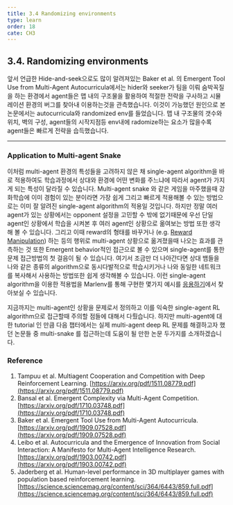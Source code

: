 ```yaml
---
title: 3.4 Randomizing environments
type: learn
order: 18
cate: CH3
---
```


## 3.4. Randomizing environments

앞서 언급한 Hide-and-seek으로도 많이 알려져있는 Baker et al. 의 Emergent Tool Use from Multi-Agent Autocurricula에서는 hider와 seeker가 팀을 이뤄 숨박꼭질을 하는 환경에서 agent들은 맵 내의 구조물을 활용하여 적절한 전략을 구사하고 시뮬레이션 환경의 버그를 찾아내 이용하는것을 관측했습니다. 이것이 가능했던 원인으로 본 논문에서는 autocurricula와 randomized env를 들었습니다. 맵 내 구조물의 갯수와 위치, 벽의 구성, agent들의 시작지점등 env내에 radomize하는 요소가 많을수록 agent들은 빠르게 전략을 습득했습니다.

---

### Application to Multi-agent Snake

이처럼 multi-agent 환경의 특성들을 고려하지 않은 채 single-agent algorithm을 바로 적용하여도 학습과정에서 상대와 환경에 어떤 변화를 주느냐에 따라서 agent가 가지게 되는 특성이 달라질 수 있습니다. Multi-agent snake 와 같은 게임을 마주했을때 강화학습에 이미 경험이 있는 분이라면 가장 쉽게 그리고 빠르게 적용해볼 수 있는 방법으로는 이미 잘 알려진 single-agent algorithm의 적용일 것입니다. 하지만 정말 여러 agent가 있는 상황에서는 opponent 설정을 고민할 수 밖에 없기때문에 우선 단일 agent인 상황에서 학습을 시켜본 후 여러 agent인 상황으로 옮여보는 방법 또한 생각해 볼 수 있습니다. 그리고 이때 reward의 형태를 바꾸거나 (e.g. [Reward Manipulation](https://tutorials.kc-ml2.com/v2/3/3.2.html#3-2-1-Reward-manipulation)) 하는 등의 행위로 multi-agent 상황으로 옮겨졌을때 나오는 효과를 관측하는 것 또한 Emergent behavior적인 접근으로 볼 수 있으며 single-agent를 통한 문제 접근방법의 첫 걸음이 될 수 있습니다.
여기서 조금만 더 나아간다면 상대 뱀들을 나와 같은 종류의 algorithm으로 동시다발적으로 학습시키거나 나와 동일한 네트워크를 복사해서 사용하는 방법또한 쉽게 생각해볼 수 있습니다.
이런 single-agent algorithm을 이용한 적용법을 Marlenv를 통해 구현한 몇가지 예시를 [응용하기](https://tutorials.kc-ml2.com/posts/game-1.1)에서 찾아보실 수 있습니다.

지금까지는 multi-agent인 상황을 문제로서 정의하고 이를 익숙한 single-agent RL algorithm으로 접근할때 주의할 점들에 대해서 다뤘습니다. 하지만 multi-agent에 대한 tutorial 인 만큼 다음 챕터에서는 실제 multi-agent deep RL 문제를 해결하고자 했던 논문들 중 multi-snake 를 접근하는데 도움이 될 만한 논문 두가지를 소개하겠습니다.

### Reference

1. Tampuu et al. Multiagent Cooperation and Competition with Deep Reinforcement Learning. [https://arxiv.org/pdf/1511.08779.pdf](https://arxiv.org/pdf/1511.08779.pdf)
2. Bansal et al. Emergent Complexity via Multi-Agent Competition. [https://arxiv.org/pdf/1710.03748.pdf](https://arxiv.org/pdf/1710.03748.pdf)
3. Baker et al. Emergent Tool Use from Multi-Agent Autocurricula. [https://arxiv.org/pdf/1909.07528.pdf](https://arxiv.org/pdf/1909.07528.pdf)
4. Leibo et al. Autocurricula and the Emergence of Innovation from Social Interaction: A Manifesto for Multi-Agent Intelligence Research. [https://arxiv.org/pdf/1903.00742.pdf](https://arxiv.org/pdf/1903.00742.pdf)
5. Jaderberg et al. Human-level performance in 3D multiplayer games with population based reinforcement learning. [https://science.sciencemag.org/content/sci/364/6443/859.full.pdf](https://science.sciencemag.org/content/sci/364/6443/859.full.pdf)
